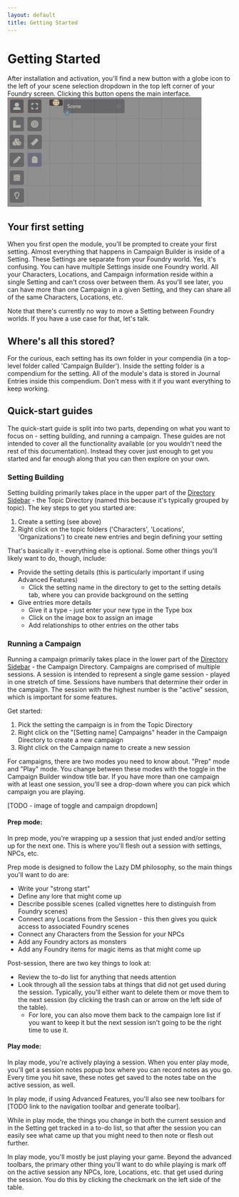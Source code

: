 ```yaml
---
layout: default
title: Getting Started
---
```

# Getting Started

After installation and activation, you'll find a new button with a globe icon to the left of your scene selection dropdown in the top left corner of your Foundry screen. Clicking this button opens the main interface.
![Launch button](assets/images/launch-button.webp)


## Your first setting
When you first open the module, you'll be prompted to create your first setting. Almost everything that happens in Campaign Builder is inside of a Setting. These Settings are separate from your Foundry world. Yes, it's confusing.  You can have multiple Settings inside one Foundry world.  All your Characters, Locations, and Campaign information reside within a single Setting and can't cross over between them.  As you'll see later, you can have more than one Campaign in a given Setting, and they can share all of the same Characters, Locations, etc.

Note that there's currently no way to move a Setting between Foundry worlds.  If you have a use case for that, let's talk.

## Where's all this stored?
For the curious, each setting has its own folder in your compendia (in a top-level folder called 'Campaign Builder').  Inside the setting folder is a compendium for the setting.  All of the module's data is stored in Journal Entries inside this compendium.  Don't mess with it if you want everything to keep working.

## Quick-start guides
The quick-start guide is split into two parts, depending on what you want to focus on - setting building, and running a campaign.  These guides are not intended to cover all the functionality available (or you wouldn't need the rest of this documentation).  Instead they cover just enough to get you started and far enough along that you can then explore on your own.

### Setting Building
Setting building primarily takes place in the upper part of the [Directory Sidebar](directory-sidebar.html) - the Topic Directory (named this because it's typically grouped by topic).  The key steps to get you started are:

1. Create a setting (see above)
1. Right click on the topic folders ('Characters', 'Locations', 'Organizations') to create new entries and begin defining your setting

That's basically it - everything else is optional.  Some other things you'll likely want to do, though, include:
* Provide the setting details (this is particularly important if using Advanced Features)
  * Click the setting name in the directory to get to the setting details tab, where you can provide background on the setting
* Give entries more details
  * Give it a type - just enter your new type in the Type box
  * Click on the image box to assign an image
  * Add relationships to other entries on the other tabs 

### Running a Campaign
Running a campaign primarily takes place in the lower part of the [Directory Sidebar](directory-sidebar.html) - the Campaign Directory.  Campaigns are comprised of multiple sessions.  A session is intended to represent a single game session - played in one stretch of time.  Sessions have numbers that determine their order in the campaign.  The session with the highest number is the "active" session, which is important for some features.

Get started:
1. Pick the setting the campaign is in from the Topic Directory
1. Right click on the "[Setting name] Campaigns" header in the Campaign Directory to create a new campaign
1. Right click on the Campaign name to create a new session

For campaigns, there are two modes you need to know about.  "Prep" mode and "Play" mode.  You change between these modes with the toggle in the Campaign Builder window title bar.  If you have more than one campaign with at least one session, you'll see a drop-down where you can pick which campaign you are playing.  

[TODO - image of toggle and campaign dropdown]

#### Prep mode:
In prep mode, you're wrapping up a session that just ended and/or setting up for the next one.  This is where you'll flesh out a session with settings, NPCs, etc.

Prep mode is designed to follow the Lazy DM philosophy, so the main things you'll want to do are:
* Write your "strong start"
* Define any lore that might come up
* Describe possible scenes (called vignettes here to distinguish from Foundry scenes)
* Connect any Locations from the Session - this then gives you quick access to associated Foundry scenes
* Connect any Characters from the Session for your NPCs
* Add any Foundry actors as monsters
* Add any Foundry items for magic items as that might come up

Post-session, there are two key things to look at:
* Review the to-do list for anything that needs attention
* Look through all the session tabs at things that did not get used during the session. Typically, you'll either want to delete them or move them to the next session (by clicking the trash can or arrow on the left side of the table).
  * For lore, you can also move them back to the campaign lore list if you want to keep it but the next session isn't going to be the right time to use it.

#### Play mode:
In play mode, you're actively playing a session.  When you enter play mode, you'll get a session notes popup box where you can record notes as you go.  Every time you hit save, these notes get saved to the notes tabe on the active session, as well.

In play mode, if using Advanced Features, you'll also see new toolbars for [TODO link to the navigation toolbar and generate toolbar].

While in play mode, the things you change in both the current session and in the Setting get tracked in a to-do list, so that after the session you can easily see what came up that you might need to then note or flesh out further.

In play mode, you'll mostly be just playing your game.  Beyond the advanced toolbars, the primary other thing you'll want to do while playing is mark off on the active session any NPCs, lore, Locations, etc. that get used during the session.  You do this by clicking the checkmark on the left side of the table.